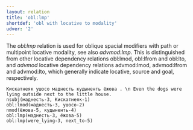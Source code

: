 ```yaml
---
layout: relation
title: 'obl:lmp'
shortdef: 'obl with locative to modality'
udver: '2'
---
```


The _obl:lmp_ relation is used for oblique spacial modifiers with path or multipoint locative modality,
see also _advmod:lmp_.
This is distinguished from other locative dependency relations obl:lmod, obl:lfrom and obl:lto,
and _advmod_ locative dependency relations advmod:lmod, advmod:lfrom and advmod:lto,
which generally indicate locative, source and goal, respectively.

~~~ sdparse
Кискатнеяк ушосо маднесть кудыненть ёжова . \n Even the dogs were lying outside next to the little house.
nsubj(маднесть-3, Кискатнеяк-1)
obl:lmod(маднесть-3, ушосо-2)
nmod(ёжова-5, кудыненть-4)
obl:lmp(маднесть-3, ёжова-5)
obl:lmp(were_lying-3, next_to-5)
~~~


<!-- Interlanguage links updated St lis 3 20:59:05 CET 2021 -->
